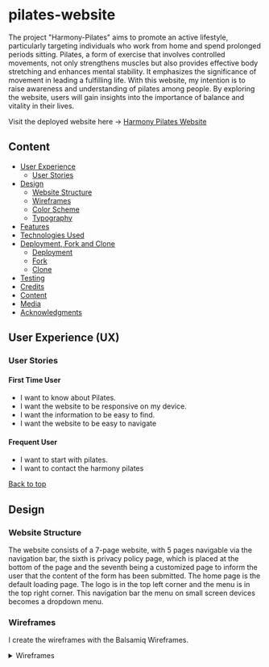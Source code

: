 # pilates-website
The project "Harmony-Pilates" aims to promote an active lifestyle, particularly targeting individuals who work from home and spend prolonged periods sitting. Pilates, a form of exercise that involves controlled movements, not only strengthens muscles but also provides effective body stretching and enhances mental stability. It emphasizes the significance of movement in leading a fulfilling life. With this website, my intention is to raise awareness and understanding of pilates among people. By exploring the website, users will gain insights into the importance of balance and vitality in their lives.

Visit the deployed website here → [Harmony Pilates Website](https://ann-anahit.github.io/pilates-website/)

## Content

* [User Experience](#user-experience-ux)
    * [User Stories](#user-stories)
* [Design](#design)
    * [Website Structure](#website-structure)
    * [Wireframes](#wireframes)
    * [Color Scheme](#color-scheme)
    * [Typography](#typography)
* [Features](#features)
* [Technologies Used](#technologies-used)
* [Deployment, Fork and Clone](#deployment-fork-and-clone)
    * [Deployment](#deployment)
    * [Fork](#how-to-fork)
    * [Clone](#how-to-clone)
* [Testing](#testing)
* [Credits](#credits)
* [Content](#content)
* [Media](#media)
* [Acknowledgments](#acknowledgments)

## User Experience (UX)

### User Stories

#### First Time User

* I want to know about Pilates.
* I want the website to be responsive on my device.
* I want the information to be easy to find.
* I want the website to be easy to navigate

#### Frequent User

* I want to start with pilates.
* I want to contact the harmony pilates 

[Back to top](<#content>)

## Design

### Website Structure

The website consists of a 7-page website, with 5 pages navigable via the navigation bar, the sixth is privacy policy page, which is placed at the bottom of the page and the seventh being a customized page to inform the user that the content of the form has been submitted. The home page is the default loading page. The logo is in the top left corner and the menu is in the top right corner. This navigation bar the menu on small screen devices becomes a dropdown menu.

### Wireframes

I create the wireframes with the Balsamiq Wireframes.
<details>
<summary>Wireframes</summary>
<br><br>
home page<br>
<img src="documentation/1.home_wireframe.png">
<br><br>
about page<br>
<img src="documentation/2.about_wireframe.png">
<br><br>
history page<br>
<img src="documentation/3.history_wireframe .png">
<br><br>
videos page<br>
<img src="documentation/4.videos_wireframe.png">
<br><br>
contact page<br>
<img src="documentation/5.contact_wireframe.png">
<br><br>

### Color Scheme

- I used the color `#603F8B` as a primary color for the titles, in the navigation bar, for my logo and the icons in the bottom. 
- As a secondary color I used `#FCD8C5`. This color appears when the user hovers over the menue navbar. 
- The navigation bar and the bottom have this `#E0FFFF` color.
- As text color I used `333333`.

![Harmony Pilates Color Scheme](documentation/color-sheme.png)

### Typography

The font I chose to use is [playfair-display](https://gwfh.mranftl.com/fonts/playfair-display?subsets=latin) from Google Fonts and as a fall back font, sans-serif.
![playfair-display](documentation/font.png)


[Back to top](<#content>)


### Features

This website includes 7 pages and all of them are responsive. They are: Home, About, History, Videos, Contact, Form Submitted und privacy policy. On each page we have:

- A favicon.<br>
![Harmony Pilates Favicon](documentation/favicon.png)

- A navigation bar 
![Harmony Pilates navigation-bar](documentation/navigation-bar.png)

### The Home Page

On the home page the user will find the message **Welcome to Harmony Pilates!** which clearly gives the idea of what the website is about. The image shows a Pilates mat set up for exercise, featuring harmonious colors.
![Harmony Pilates Home Page](documentation/home-page.png) 

### The About Page

This page comprises three images of a person who shows some pilates poses, under the images is a text what about pilates is.
![Harmony Pilates About Page](documentation/about1.png) 
![Harmony Pilates About Page](documentation/about2.png) 
![Harmony Pilates About Page](documentation/about3.png) 

### The History Page

On this page is a text about the history of pilates. The text is between two picturs.
![Harmony Pilates History Page](documentation/history1.png)
![Harmony Pilates History Page](documentation/history2.png)

### Video Page

Here, the user will discover two videos showcasing a person practicing Pilates amidst nature.
![Harmony Pilates Videos Page](documentation/video1.png)
![Harmony Pilates Videos Page](documentation/video2.png)

### Contact Page

TOn this page is a contact form and two figures at the bottom of the page.
![Harmony Pilates Contact Page](documentation/contact.png)


### Form Submitted Page

This custom page was created to show up after a form is submitted, whether it's a contact form. The user cannot access it from the navigation bar.
![Harmony Pilates Submitted Form Page](documentation/submitted-form.png)

### The Privacy Policy Page

On this page is a text about the privacy policy of the page. 
![Harmony Pilates Privacy Policy Page](documentation/privacy-policy1.png)
![Harmony Pilates Privacy Policy Page](documentation/privacy-policy2.png)

[Back to top](<#content>)

## Technologies and Sides Used

- HTML5 to create the website structure.
- CSS3 to style the website.
- [Git](https://git-scm.com/) for version control.
- [GitHub](https://github.com/) to store files for the website.
- [Balsamiq Wireframes](https://www.balsamiq.com/) to create the wireframes.
- [Chat GPT](https://chat.openai.com/) to generate texts about the  history of pilates.
- [Google Fonts](https://fonts.google.com/) to import the font used on the website.
- [Favicon.io](https://favicon.io/) to create favicon.
- [Am I Responsive?](https://ui.dev/amiresponsive) to display the website image across various devices.
- [Unsplash](https://unsplash.com/de) and [Vecteezy]https://de.vecteezy.com/ to get images.
- [pixabay]https://pixabay.com/de/videos/ to get videos.

[Back to top](<#content>)

## Deployment, Fork and Clone

### Deployment

1. Log in to GitHub.
2. Go to the repository for the project.
3. Click the settings button.
4. Select **Pages** in the left navigation menu under Code and Automation.
5. From the source dropdown select main branch and root. Press the save button.
6. The site has been deployed. It may take a few minutes before the site goes live.

### How to Fork

1. Log in to GitHub.
2. Go to the repository for the project.
3. Click the Fork button in the top right corner.

### How to Clone

1. Log in to GitHub.
2. Go to the repository for the project.
3. Click on the **green code button** and select if you would like to clone with HTTPS, SSH or GitHub CLI and copy the link below.
4. Navigate to the directory where you want to clone the repository and open terminal.
5. Type *git clone* into the terminal and paste the link you have from number 3. Press enter. This command will download the entire repository to your local machine.

[Back to top](<#content>)

## Testing

Please refer to [TESTING.md](TESTING.md) file for all testing carried out.



